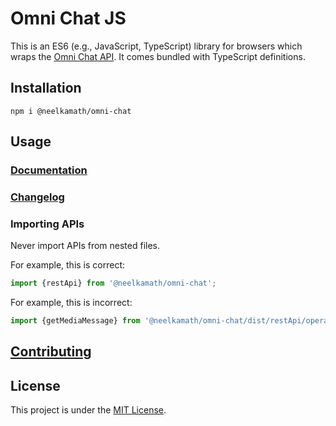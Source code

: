# Omni Chat JS

This is an ES6 (e.g., JavaScript, TypeScript) library for browsers which wraps
the [Omni Chat API](https://github.com/neelkamath/omni-chat-backend). It comes bundled with TypeScript definitions.

## Installation

`npm i @neelkamath/omni-chat`

## Usage

### [Documentation]()

### [Changelog](CHANGELOG.md)

### Importing APIs

Never import APIs from nested files.

For example, this is correct:

```typescript
import {restApi} from '@neelkamath/omni-chat';
```

For example, this is incorrect:

```typescript
import {getMediaMessage} from '@neelkamath/omni-chat/dist/restApi/operator';
```

## [Contributing](CONTRIBUTING.md)

## License

This project is under the [MIT License](LICENSE).
